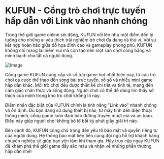 # KUFUN - Cổng trò chơi trực tuyến hấp dẫn với Link vào nhanh chóng

Trong thế giới game online sôi động, KUFUN nổi lên như một điểm đến lý tưởng cho những ai yêu thích trải nghiệm trò chơi đa dạng và thú vị. Với sự kết hợp hoàn hảo giữa đồ họa đỉnh cao và gameplay phong phú, KUFUN không chỉ mang lại niềm vui mà còn tạo nên một sân chơi công bằng và minh bạch cho tất cả người dùng.

![Image](https://github.com/user-attachments/assets/bd51ea9f-0666-407b-a7a7-98ead6de688c)

Cổng game KUFUN cung cấp vô số tựa game hot nhất hiện nay, từ các trò chơi cá cược thể thao đến sòng bài trực tuyến, xổ số và nhiều mini game hấp dẫn khác. Mỗi trò chơi đều được thiết kế chi tiết và tinh tế, mang đến cảm giác chân thực và sống động. Người chơi có thể dễ dàng tìm thấy sở thích của mình trong kho trò chơi khổng lồ này.

Điểm nhấn đặc biệt của KUFUN chính là tính năng "Link vào" nhanh chóng và ổn định. Dù bạn đang sử dụng thiết bị nào, từ máy tính đến điện thoại thông minh, cổng game luôn đảm bảo đường truyền mượt mà và an toàn. Điều này giúp người chơi không bỏ lỡ bất kỳ phút giây giải trí nào.

Bên cạnh đó, KUFUN cũng chú trọng đến yếu tố bảo mật và quyền riêng tư của người dùng. Hệ thống bảo mật tiên tiến cùng đội ngũ hỗ trợ khách hàng chuyên nghiệp sẽ giúp bạn yên tâm khi tham gia. Hãy truy cập ngay KUFUN để khám phá thế giới game đầy sắc màu và nhận về những phần thưởng hấp dẫn nhé!